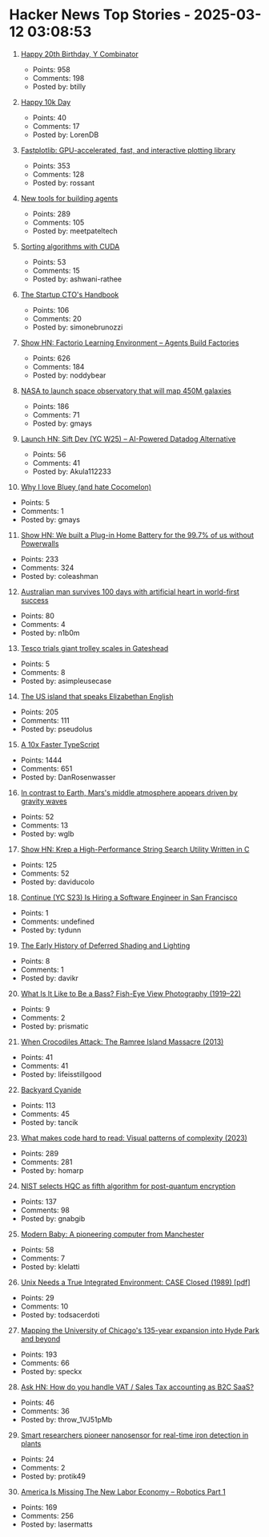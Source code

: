 # Hacker News Top Stories - 2025-03-12 03:08:53

1. [Happy 20th Birthday, Y Combinator](https://twitter.com/garrytan/status/1899092996702048709)
   - Points: 958
   - Comments: 198
   - Posted by: btilly

2. [Happy 10k Day](https://blog.comma.ai/happy10kday/)
   - Points: 40
   - Comments: 17
   - Posted by: LorenDB

3. [Fastplotlib: GPU-accelerated, fast, and interactive plotting library](https://medium.com/@caitlin9165/fastplotlib-driving-scientific-discovery-through-data-visualization-418f8bff094c)
   - Points: 353
   - Comments: 128
   - Posted by: rossant

4. [New tools for building agents](https://openai.com/index/new-tools-for-building-agents/)
   - Points: 289
   - Comments: 105
   - Posted by: meetpateltech

5. [Sorting algorithms with CUDA](https://ashwanirathee.com/blog/2025/sort2/)
   - Points: 53
   - Comments: 15
   - Posted by: ashwani-rathee

6. [The Startup CTO's Handbook](https://github.com/ZachGoldberg/Startup-CTO-Handbook/blob/main/StartupCTOHandbook.md)
   - Points: 106
   - Comments: 20
   - Posted by: simonebrunozzi

7. [Show HN: Factorio Learning Environment – Agents Build Factories](https://jackhopkins.github.io/factorio-learning-environment/)
   - Points: 626
   - Comments: 184
   - Posted by: noddybear

8. [NASA to launch space observatory that will map 450M galaxies](https://www.nbcnews.com/science/space/nasa-spherex-space-observatory-launch-map-galaxies-universe-rcna190877)
   - Points: 186
   - Comments: 71
   - Posted by: gmays

9. [Launch HN: Sift Dev (YC W25) – AI-Powered Datadog Alternative](undefined)
   - Points: 56
   - Comments: 41
   - Posted by: Akula112233

10. [Why I love Bluey (and hate Cocomelon)](https://www.readtrung.com/p/why-i-love-bluey-and-hate-cocomelon)
   - Points: 5
   - Comments: 1
   - Posted by: gmays

11. [Show HN: We built a Plug-in Home Battery for the 99.7% of us without Powerwalls](https://pilaenergy.com)
   - Points: 233
   - Comments: 324
   - Posted by: coleashman

12. [Australian man survives 100 days with artificial heart in world-first success](https://www.theguardian.com/australia-news/2025/mar/12/australian-man-survives-100-days-with-artificial-heart-in-world-first-success)
   - Points: 80
   - Comments: 4
   - Posted by: n1b0m

13. [Tesco trials giant trolley scales in Gateshead](https://www.bbc.co.uk/news/articles/c0rzvrjkklko)
   - Points: 5
   - Comments: 8
   - Posted by: asimpleusecase

14. [The US island that speaks Elizabethan English](https://www.bbc.com/travel/article/20190623-the-us-island-that-speaks-elizabethan-english)
   - Points: 205
   - Comments: 111
   - Posted by: pseudolus

15. [A 10x Faster TypeScript](https://devblogs.microsoft.com/typescript/typescript-native-port/)
   - Points: 1444
   - Comments: 651
   - Posted by: DanRosenwasser

16. [In contrast to Earth, Mars's middle atmosphere appears driven by gravity waves](https://phys.org/news/2025-03-contrast-earth-mars-middle-atmosphere.html)
   - Points: 52
   - Comments: 13
   - Posted by: wglb

17. [Show HN: Krep a High-Performance String Search Utility Written in C](https://davidesantangelo.github.io/krep/)
   - Points: 125
   - Comments: 52
   - Posted by: daviducolo

18. [Continue (YC S23) Is Hiring a Software Engineer in San Francisco](https://www.ycombinator.com/companies/continue/jobs/smcxRnM-software-engineer)
   - Points: 1
   - Comments: undefined
   - Posted by: tydunn

19. [The Early History of Deferred Shading and Lighting](https://sites.google.com/site/richgel99/the-early-history-of-deferred-shading-and-lighting)
   - Points: 8
   - Comments: 1
   - Posted by: davikr

20. [What Is It Like to Be a Bass? Fish-Eye View Photography (1919–22)](https://publicdomainreview.org/collection/fish-eye-view-photography/)
   - Points: 9
   - Comments: 2
   - Posted by: prismatic

21. [When Crocodiles Attack: The Ramree Island Massacre (2013)](https://www.atlasobscura.com/articles/the-ramree-island-massacre)
   - Points: 41
   - Comments: 41
   - Posted by: lifeisstillgood

22. [Backyard Cyanide](https://suziepetryk.com/blog/cyanide.html)
   - Points: 113
   - Comments: 45
   - Posted by: tancik

23. [What makes code hard to read: Visual patterns of complexity (2023)](https://seeinglogic.com/posts/visual-readability-patterns/)
   - Points: 289
   - Comments: 281
   - Posted by: homarp

24. [NIST selects HQC as fifth algorithm for post-quantum encryption](https://www.nist.gov/news-events/news/2025/03/nist-selects-hqc-fifth-algorithm-post-quantum-encryption)
   - Points: 137
   - Comments: 98
   - Posted by: gnabgib

25. [Modern Baby: A pioneering computer from Manchester](https://thechipletter.substack.com/p/modern-baby)
   - Points: 58
   - Comments: 7
   - Posted by: klelatti

26. [Unix Needs a True Integrated Environment: CASE Closed (1989) [pdf]](http://www.bitsavers.org/pdf/xerox/parc/techReports/CSL-89-4_UNIX_Needs_A_True_Integrated_Environment.pdf)
   - Points: 29
   - Comments: 10
   - Posted by: todsacerdoti

27. [Mapping the University of Chicago's 135-year expansion into Hyde Park and beyond](https://chicagomaroon.github.io/data-visualizations/2025/uchicago-property/)
   - Points: 193
   - Comments: 66
   - Posted by: speckx

28. [Ask HN: How do you handle VAT / Sales Tax accounting as B2C SaaS?](undefined)
   - Points: 46
   - Comments: 36
   - Posted by: throw_1VJ51pMb

29. [Smart researchers pioneer nanosensor for real-time iron detection in plants](https://news.mit.edu/2025/smart-researchers-pioneer-nanosensor-real-time-iron-detection-plants-0306)
   - Points: 24
   - Comments: 2
   - Posted by: protik49

30. [America Is Missing The New Labor Economy – Robotics Part 1](https://semianalysis.com/2025/03/11/america-is-missing-the-new-labor-economy-robotics-part-1/)
   - Points: 169
   - Comments: 256
   - Posted by: lasermatts

